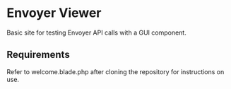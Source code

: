 # Envoyer Viewer

Basic site for testing Envoyer API calls with a GUI component.

## Requirements

Refer to welcome.blade.php after cloning the repository for instructions on use. 
